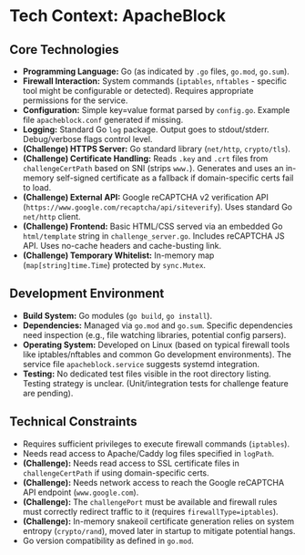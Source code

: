 # Tech Context: ApacheBlock

## Core Technologies

-   **Programming Language:** Go (as indicated by `.go` files, `go.mod`, `go.sum`).
-   **Firewall Interaction:** System commands (`iptables`, `nftables` - specific tool might be configurable or detected). Requires appropriate permissions for the service.
-   **Configuration:** Simple key=value format parsed by `config.go`. Example file `apacheblock.conf` generated if missing.
-   **Logging:** Standard Go `log` package. Output goes to stdout/stderr. Debug/verbose flags control level.
-   **(Challenge) HTTPS Server:** Go standard library (`net/http`, `crypto/tls`).
-   **(Challenge) Certificate Handling:** Reads `.key` and `.crt` files from `challengeCertPath` based on SNI (strips `www.`). Generates and uses an in-memory self-signed certificate as a fallback if domain-specific certs fail to load.
-   **(Challenge) External API:** Google reCAPTCHA v2 verification API (`https://www.google.com/recaptcha/api/siteverify`). Uses standard Go `net/http` client.
-   **(Challenge) Frontend:** Basic HTML/CSS served via an embedded Go `html/template` string in `challenge_server.go`. Includes reCAPTCHA JS API. Uses no-cache headers and cache-busting link.
-   **(Challenge) Temporary Whitelist:** In-memory map (`map[string]time.Time`) protected by `sync.Mutex`.

## Development Environment

-   **Build System:** Go modules (`go build`, `go install`).
-   **Dependencies:** Managed via `go.mod` and `go.sum`. Specific dependencies need inspection (e.g., file watching libraries, potential config parsers).
-   **Operating System:** Developed on Linux (based on typical firewall tools like iptables/nftables and common Go development environments). The service file `apacheblock.service` suggests systemd integration.
-   **Testing:** No dedicated test files visible in the root directory listing. Testing strategy is unclear. (Unit/integration tests for challenge feature are pending).

## Technical Constraints

-   Requires sufficient privileges to execute firewall commands (`iptables`).
-   Needs read access to Apache/Caddy log files specified in `logPath`.
-   **(Challenge):** Needs read access to SSL certificate files in `challengeCertPath` if using domain-specific certs.
-   **(Challenge):** Needs network access to reach the Google reCAPTCHA API endpoint (`www.google.com`).
-   **(Challenge):** The `challengePort` must be available and firewall rules must correctly redirect traffic to it (requires `firewallType=iptables`).
-   **(Challenge):** In-memory snakeoil certificate generation relies on system entropy (`crypto/rand`), moved later in startup to mitigate potential hangs.
-   Go version compatibility as defined in `go.mod`.
